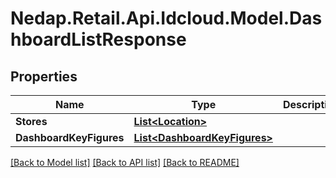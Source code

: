 # Nedap.Retail.Api.Idcloud.Model.DashboardListResponse
## Properties

Name | Type | Description | Notes
------------ | ------------- | ------------- | -------------
**Stores** | [**List&lt;Location&gt;**](Location.md) |  | [optional] 
**DashboardKeyFigures** | [**List&lt;DashboardKeyFigures&gt;**](DashboardKeyFigures.md) |  | [optional] 

[[Back to Model list]](../README.md#documentation-for-models) [[Back to API list]](../README.md#documentation-for-api-endpoints) [[Back to README]](../README.md)

